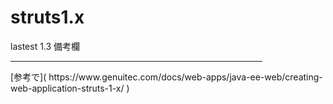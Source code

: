 # struts1.x
lastest 1.3
備考欄
<HR style="FILTER: alpha(opacity=100,finishopacity=0,style=1)" width="80%" color=#987cb9 SIZE=3>
  [参考で]( https://www.genuitec.com/docs/web-apps/java-ee-web/creating-web-application-struts-1-x/ )

